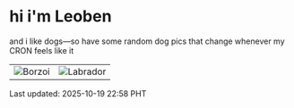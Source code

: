 # hi i'm Leoben

and i like dogs—so have some random dog pics that change whenever my CRON feels like it

|  |  |
|--------|----------|
| ![Borzoi](https://random-dog-vercel.vercel.app/api/random-borzoi?v=1760885939) | ![Labrador](https://random-dog-vercel.vercel.app/api/random-labrador?v=1760885939) |

Last updated: 2025-10-19 22:58 PHT
